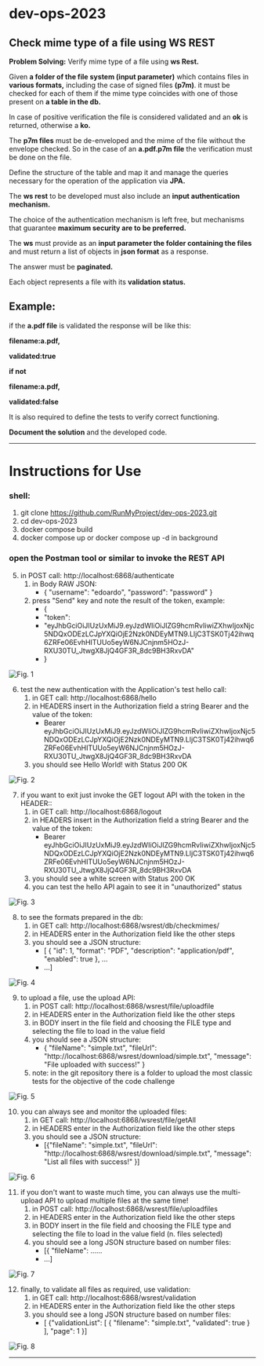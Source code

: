 # dev-ops-2023
Check mime type of a file using WS REST
---

**Problem Solving:** Verify mime type of a file using **ws Rest.**

Given **a folder of the file system (input parameter)** which contains files in **various formats,** 
including the case of signed files **(p7m)**. it must be checked for each of them if the mime type coincides
with one of those present on **a table in the db.**

In case of positive verification the file is considered validated 
and an **ok** is returned, otherwise a **ko.**

The **p7m files** must be de-enveloped and the mime of the file without the envelope checked. 
So in the case of an **a.pdf.p7m file** the verification must be done on the file.

Define the structure of the table and map it and manage the queries necessary for the operation of the application via **JPA.**

The **ws rest** to be developed must also include an **input authentication mechanism.** 

The choice of the authentication mechanism is left free, but mechanisms that guarantee **maximum security are to be preferred.**

The **ws** must provide as an **input parameter the folder containing the files** and must return a list of objects in **json format** as a response. 

The answer must be **paginated.**

Each object represents a file with its **validation status.** 

## Example:

if the **a.pdf file** is validated the response will be like this:

**filename:a.pdf,**

**validated:true**

**if not**

**filename:a.pdf,**

**validated:false**

It is also required to define the tests to verify correct functioning. 

**Document the solution** and the developed code.

---
# Instructions for Use

### shell:

1. git clone https://github.com/RunMyProject/dev-ops-2023.git
2. cd dev-ops-2023
3. docker compose build
4. docker compose up or docker compose up -d in background

### open the Postman tool or similar to invoke the REST API
 
5. in POST call: http://localhost:6868/authenticate
   1. in Body RAW JSON:
      - { "username": "edoardo", "password": "password" }
   2. press "Send" key and note the result of the token, example:
      - {
      - "token":
      - "eyJhbGciOiJIUzUxMiJ9.eyJzdWIiOiJlZG9hcmRvIiwiZXhwIjoxNjc5NDQxODEzLCJpYXQiOjE2Nzk0NDEyMTN9.LljC3TSK0Tj42ihwq6ZRFe06EvhHITUUo5eyW6NJCnjnm5HOzJ-RXU30TU_JtwgX8JjQ4GF3R_8dc9BH3RxvDA"
      - }

![Fig. 1 ](images/fig_1.png)

6. test the new authentication with the Application's test hello call:
    1. in GET call: http://localhost:6868/hello
    2. in HEADERS insert in the Authorization field a string Bearer and the value of the token:
       - Bearer eyJhbGciOiJIUzUxMiJ9.eyJzdWIiOiJlZG9hcmRvIiwiZXhwIjoxNjc5NDQxODEzLCJpYXQiOjE2Nzk0NDEyMTN9.LljC3TSK0Tj42ihwq6ZRFe06EvhHITUUo5eyW6NJCnjnm5HOzJ-RXU30TU_JtwgX8JjQ4GF3R_8dc9BH3RxvDA
    3.  you should see Hello World! with Status 200 OK

![Fig. 2 ](images/fig_2.png)

7. if you want to exit just invoke the GET logout API with the token in the HEADER::
    1. in GET call: http://localhost:6868/logout
    2. in HEADERS insert in the Authorization field a string Bearer and the value of the token:
        - Bearer eyJhbGciOiJIUzUxMiJ9.eyJzdWIiOiJlZG9hcmRvIiwiZXhwIjoxNjc5NDQxODEzLCJpYXQiOjE2Nzk0NDEyMTN9.LljC3TSK0Tj42ihwq6ZRFe06EvhHITUUo5eyW6NJCnjnm5HOzJ-RXU30TU_JtwgX8JjQ4GF3R_8dc9BH3RxvDA
    3.  you should see a white screen with Status 200 OK
    4. you can test the hello API again to see it in "unauthorized" status

![Fig. 3 ](images/fig_3.png)
 
8. to see the formats prepared in the db:
    1. in GET call: http://localhost:6868/wsrest/db/checkmimes/
    2. in HEADERS enter in the Authorization field like the other steps
    3. you should see a JSON structure:
       - [
       {
       "id": 1,
       "format": "PDF",
       "description": "application/pdf",
       "enabled": true
       }, ...
       - ...]

![Fig. 4 ](images/fig_4.png)

9. to upload a file, use the upload API:
     1. in POST call: http://localhost:6868/wsrest/file/uploadfile
     2.  in HEADERS enter in the Authorization field like the other steps
     3. in BODY insert in the file field and choosing the FILE type and
        selecting the file to load in the value field
     4. you should see a JSON structure:
        - {
   "fileName": "simple.txt",
   "fileUrl": "http://localhost:6868/wsrest/download/simple.txt",
   "message": "File uploaded with success!"
   }    
    5.  note: in the git repository there is a folder to upload the most classic tests for the objective of the code challenge

![Fig. 5 ](images/fig_5.png)

10. you can always see and monitor the uploaded files:
    1. in GET call: http://localhost:6868/wsrest/file/getAll
    2. in HEADERS enter in the Authorization field like the other steps
    3. you should see a JSON structure:
       - [{"fileName": "simple.txt", "fileUrl": "http://localhost:6868/wsrest/download/simple.txt", "message": "List all files with success!" }]
    
![Fig. 6 ](images/fig_6.png)

11. if you don't want to waste much time, you can always use the multi-upload API to upload multiple files at the same time!
    1. in POST call: http://localhost:6868/wsrest/file/uploadfiles
    2. in HEADERS enter in the Authorization field like the other steps
    3. in BODY insert in the file field and choosing the FILE type and
       selecting the file to load in the value field (n. files selected)
    4. you should see a long JSON structure based on number files:
       - [{ "fileName": ......
       - ...]
       
![Fig. 7 ](images/fig_7.png)

12. finally, to validate all files as required, use validation:
    1. in GET call: http://localhost:6868/wsrest/validation
    2. in HEADERS enter in the Authorization field like the other steps
    3. you should see a long JSON structure based on number files:
       - [ {"validationList": [
         { "filename": "simple.txt", "validated": true } ],
         "page": 1 }]

![Fig. 8 ](images/fig_8.png)

---
